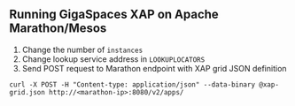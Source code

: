 ## Running GigaSpaces XAP on Apache Marathon/Mesos
1. Change the number of ```instances```
2. Change lookup service address in ```LOOKUPLOCATORS``` 
3. Send POST request to Marathon endpoint with XAP grid JSON definition
```
curl -X POST -H "Content-type: application/json" --data-binary @xap-grid.json http://<marathon-ip>:8080/v2/apps/
```
